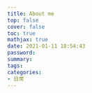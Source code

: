 ```yaml
---
title: About me
top: false
cover: false
toc: true
mathjax: true
date: 2021-01-11 18:54:43
password:
summary:
tags:
categories:
- 日常
---
```


